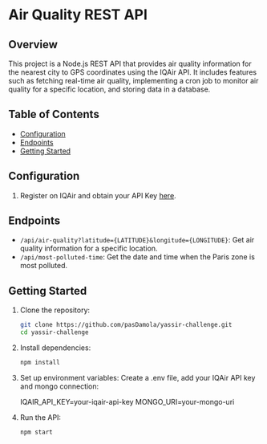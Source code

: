 # Air Quality REST API

## Overview

This project is a Node.js REST API that provides air quality information for the nearest city to GPS coordinates using the IQAir API. It includes features such as fetching real-time air quality, implementing a cron job to monitor air quality for a specific location, and storing data in a database.

## Table of Contents

- [Configuration](#configuration)
- [Endpoints](#endpoints)
- [Getting Started](#getting-started)

## Configuration

1. Register on IQAir and obtain your API Key [here](https://www.iqair.com/fr/dashboard/api).

## Endpoints

- `/api/air-quality?latitude={LATITUDE}&longitude={LONGITUDE}`: Get air quality information for a specific location.
- `/api/most-polluted-time`: Get the date and time when the Paris zone is most polluted.

## Getting Started

1. Clone the repository:

   ```bash
   git clone https://github.com/pasDamola/yassir-challenge.git
   cd yassir-challenge
   ```

2. Install dependencies:

   ```bash
   npm install
   ```

3. Set up environment variables:
   Create a .env file, add your IQAir API key and mongo connection:

   IQAIR_API_KEY=your-iqair-api-key
   MONGO_URI=your-mongo-uri

4. Run the API:

   ```bash
   npm start
   ```
